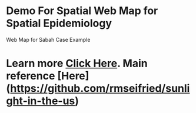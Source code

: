 # Demo For Spatial Web Map for Spatial Epidemiology
Web Map for Sabah Case Example

# Learn more [Click Here](https://ibes.ilkkmsb.edu.my/). Main reference [Here] (https://github.com/rmseifried/sunlight-in-the-us)
